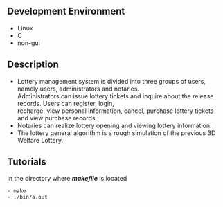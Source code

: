 ## Development Environment 
* Linux <br>
* C    <br>
* non-gui 


## Description 
* Lottery management system is divided into three groups of users, namely users, administrators and notaries.  <br>
Administrators can issue lottery tickets and inquire about the release records. Users can register, login, <br>
recharge, view personal information, cancel, purchase lottery tickets and view purchase records. <br>
* Notaries can realize lottery opening and viewing lottery information.  <br>
* The lottery general algorithm is a rough simulation of the previous 3D Welfare Lottery. 


## Tutorials
In the directory where ***makefile*** is located 
```
- make 
- ./bin/a.out
```





